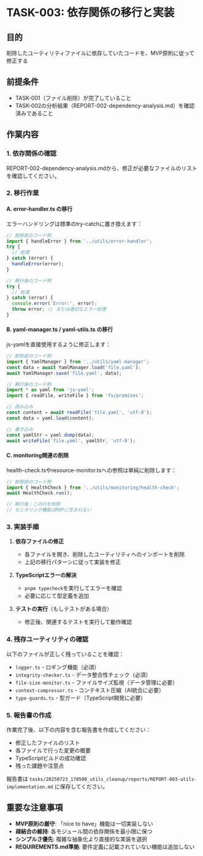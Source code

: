 # TASK-003: 依存関係の移行と実装

## 目的
削除したユーティリティファイルに依存していたコードを、MVP原則に従って修正する

## 前提条件
- TASK-001（ファイル削除）が完了していること
- TASK-002の分析結果（REPORT-002-dependency-analysis.md）を確認済みであること

## 作業内容

### 1. 依存関係の確認
REPORT-002-dependency-analysis.mdから、修正が必要なファイルのリストを確認してください。

### 2. 移行作業

#### A. error-handler.ts の移行
エラーハンドリングは標準のtry-catchに置き換えます：

```typescript
// 削除前のコード例
import { handleError } from '../utils/error-handler';
try {
  // 処理
} catch (error) {
  handleError(error);
}

// 移行後のコード例
try {
  // 処理
} catch (error) {
  console.error('Error:', error);
  throw error; // または適切なエラー処理
}
```

#### B. yaml-manager.ts / yaml-utils.ts の移行
js-yamlを直接使用するように修正します：

```typescript
// 削除前のコード例
import { YamlManager } from '../utils/yaml-manager';
const data = await YamlManager.load('file.yaml');
await YamlManager.save('file.yaml', data);

// 移行後のコード例
import * as yaml from 'js-yaml';
import { readFile, writeFile } from 'fs/promises';

// 読み込み
const content = await readFile('file.yaml', 'utf-8');
const data = yaml.load(content);

// 書き込み
const yamlStr = yaml.dump(data);
await writeFile('file.yaml', yamlStr, 'utf-8');
```

#### C. monitoring関連の削除
health-check.tsやresource-monitor.tsへの参照は単純に削除します：

```typescript
// 削除前のコード例
import { HealthCheck } from '../utils/monitoring/health-check';
await HealthCheck.run();

// 移行後：この行を削除
// モニタリング機能はMVPに含まれない
```

### 3. 実装手順

1. **依存ファイルの修正**
   - 各ファイルを開き、削除したユーティリティへのインポートを削除
   - 上記の移行パターンに従って実装を修正

2. **TypeScriptエラーの解決**
   - `pnpm typecheck`を実行してエラーを確認
   - 必要に応じて型定義を追加

3. **テストの実行**（もしテストがある場合）
   - 修正後、関連するテストを実行して動作確認

### 4. 残存ユーティリティの確認
以下のファイルが正しく残っていることを確認：
- `logger.ts` - ロギング機能（必須）
- `integrity-checker.ts` - データ整合性チェック（必須）
- `file-size-monitor.ts` - ファイルサイズ監視（データ管理に必要）
- `context-compressor.ts` - コンテキスト圧縮（AI統合に必要）
- `type-guards.ts` - 型ガード（TypeScript開発に必要）

### 5. 報告書の作成
作業完了後、以下の内容を含む報告書を作成してください：
- 修正したファイルのリスト
- 各ファイルで行った変更の概要
- TypeScriptビルドの成功確認
- 残った課題や注意点

報告書は `tasks/20250723_170500_utils_cleanup/reports/REPORT-003-utils-implementation.md` に保存してください。

## 重要な注意事項
- **MVP原則の厳守**: 「nice to have」機能は一切実装しない
- **疎結合の維持**: 各モジュール間の依存関係を最小限に保つ
- **シンプルさ優先**: 複雑な抽象化より直接的な実装を選択
- **REQUIREMENTS.md準拠**: 要件定義に記載されていない機能は追加しない